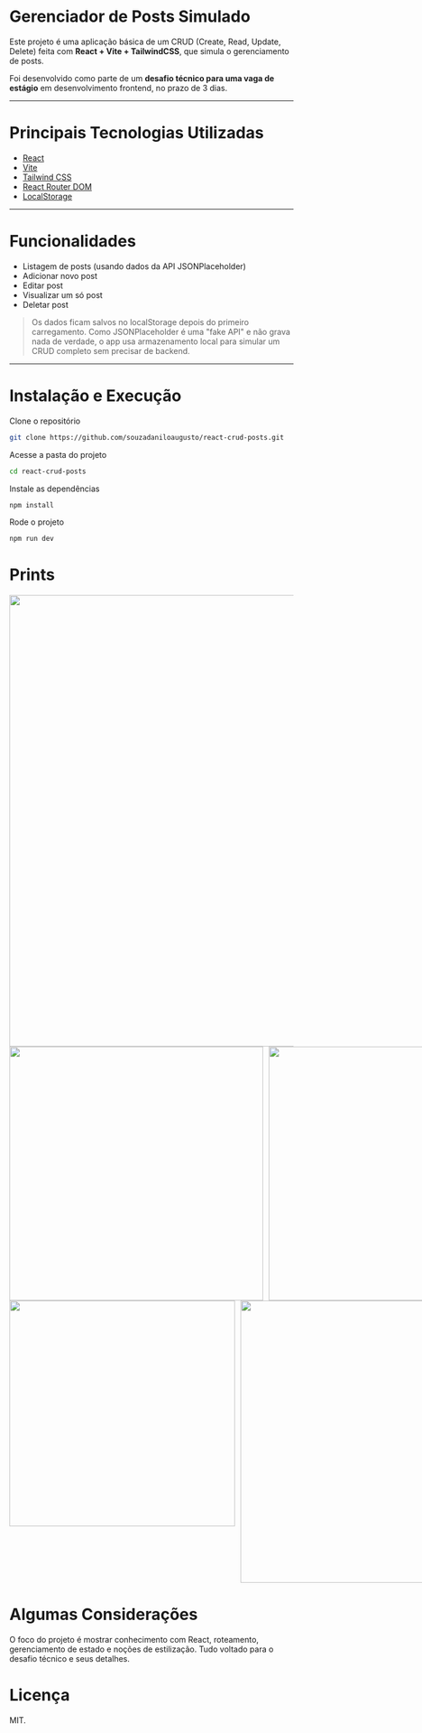 # Gerenciador de Posts Simulado

Este projeto é uma aplicação básica de um CRUD (Create, Read, Update, Delete) feita com **React + Vite + TailwindCSS**, que simula o gerenciamento de posts.

Foi desenvolvido como parte de um **desafio técnico para uma vaga de estágio** em desenvolvimento frontend, no prazo de 3 dias.

---

# Principais Tecnologias Utilizadas

- [React](https://reactjs.org/)
- [Vite](https://vitejs.dev/)
- [Tailwind CSS](https://tailwindcss.com/)
- [React Router DOM](https://reactrouter.com/)
- [LocalStorage](https://developer.mozilla.org/pt-BR/docs/Web/API/Window/localStorage)

---

# Funcionalidades

- Listagem de posts (usando dados da API JSONPlaceholder)
- Adicionar novo post
- Editar post
- Visualizar um só post
- Deletar post

> Os dados ficam salvos no localStorage depois do primeiro carregamento. Como JSONPlaceholder é uma "fake API" e não grava nada de verdade, o app usa armazenamento local para simular um CRUD completo sem precisar de backend.

---

# Instalação e Execução


Clone o repositório

```bash
git clone https://github.com/souzadaniloaugusto/react-crud-posts.git
```

Acesse a pasta do projeto

```bash
cd react-crud-posts
```

Instale as dependências

```bash 
npm install
```

Rode o projeto

```bash
npm run dev
```

# Prints

<img src="https://github.com/user-attachments/assets/e485d9c0-e832-431c-a2f9-9f3e9c67f123" width="800" />


<div style="display: flex; gap: 10px;">
  <img src="https://github.com/user-attachments/assets/22d9870a-15e7-4786-9f1b-5d724a765470" width="450" />
  <img src="https://github.com/user-attachments/assets/f630c8ba-02d9-4a6d-9ebb-b1306279eba2" width="450"/>
</div>


<div style="display: flex; gap: 10px;">
  <img src="https://github.com/user-attachments/assets/44342bfe-f125-4c10-8b8a-436e93f5497e" width="400" />
  <img src="https://github.com/user-attachments/assets/634c1e7f-85b8-4dff-a2b8-39c4da33c7ed" width="500" />
</div>

# Algumas Considerações

O foco do projeto é mostrar conhecimento com React, roteamento, gerenciamento de estado e noções de estilização. Tudo voltado para o desafio técnico e seus detalhes.

# Licença

MIT.
